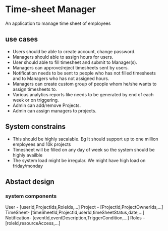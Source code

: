 # Time-sheet Manager
An application to manage time sheet of employees

## use cases
* Users should be able to create account, change password.
* Managers should able to assign hours for users.
* User should able to fill timesheet and submit to Manager(s).
* Managers can approve/reject timesheets sent by users.
* Notification needs to be sent to people who has not filled timesheets and to Managers who has not assigned hours.
* Managers can create custom group of people whom he/she wants to assign timesheets to.
* Various analytics reports like needs to be generated by end of each week or on triggering.
* Admin can add/remove Projects.
* Admin can assign managers to projects.

## System constrains
* This should be highly sacalable. Eg It should support up to one million employees and 10k projects
* Timesheet will be filled on any day of week so the system should be highly availble
* The system load might be irregular. We might have high load on friday/monday

## Abstact design

### system components

User - [userId,ProjectIds,RoleIds,...]
Project - [ProjectId,ProjectOwnerIds,...]
TimeSheet- [timeSheetId,ProjectId,userId,timeSheetStatus,date,...]
Notification- [eventId,eventDescription,TriggerCondition,...]
Roles - [roleId,resourceAccess,...]
